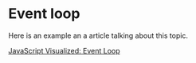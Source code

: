 # Event loop
Here is an example an a article talking about this topic.


[JavaScript Visualized: Event Loop](https://dev.to/lydiahallie/javascript-visualized-event-loop-3dif)
